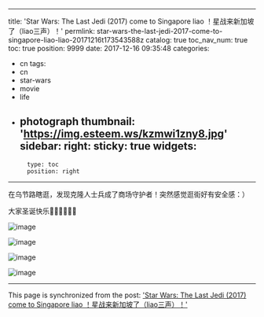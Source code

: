 
---
title: 'Star Wars: The Last Jedi (2017) come to Singapore liao ！星战来新加坡了（liao三声）！'
permlink: star-wars-the-last-jedi-2017-come-to-singapore-liao-liao-20171216t173543588z
catalog: true
toc_nav_num: true
toc: true
position: 9999
date: 2017-12-16 09:35:48
categories:
- cn
tags:
- cn
- star-wars
- movie
- life
- photograph
thumbnail: 'https://img.esteem.ws/kzmwi1zny8.jpg'
sidebar:
    right:
        sticky: true
widgets:
    -
        type: toc
        position: right
---


在乌节路瞎逛，发现克隆人士兵成了商场守护者！突然感觉逛街好有安全感：）

大家圣诞快乐🎅🎄🎁🎊🎈🎉

 ![image](https://img.esteem.ws/kzmwi1zny8.jpg)

 ![image](https://img.esteem.ws/v8cj8ztmio.jpg)

  ![image](https://img.esteem.ws/8uzbwds9im.jpg)

 ![image](https://img.esteem.ws/2u3kb1wwkw.jpg)

- - -

This page is synchronized from the post: ['Star Wars: The Last Jedi (2017) come to Singapore liao ！星战来新加坡了（liao三声）！'](https://steemit.com/@weisheng167388/star-wars-the-last-jedi-2017-come-to-singapore-liao-liao-20171216t173543588z)
